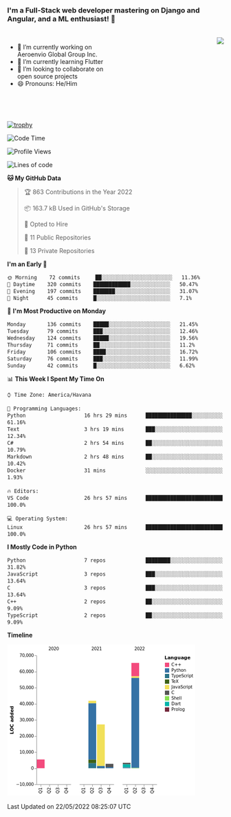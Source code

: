 ### I'm a Full-Stack web developer mastering on Django and Angular, and a ML enthusiast!  👋

<br/>

<img align="right" height="250"  src="https://media1.giphy.com/media/qgQUggAC3Pfv687qPC/giphy.gif?cid=ecf05e470ttfxgsj072btembitu1zn4ti3t3cdyg4jo5b3by&rid=giphy.gif&ct=g" />

 <div style="width:50%">
    <ul>
      <li>🔭 I’m currently working on Aeroenvio Global Group Inc.</li>
      <li>🌱 I’m currently learning Flutter</li>
      <li>👯 I’m looking to collaborate on open source projects</li>
      <li>😄 Pronouns: He/Him</li>
<!--       <li>⚡ Fun fact: I started my first professional project for a company as web dev without knowing any JS </li> -->
    </ul>
  </div>
  
<br/><br/><br/>

[![trophy](https://github-profile-trophy.vercel.app/?username=dfg-98&row=3&column=3&theme=monokai)](https://github.com/ryo-ma/github-profile-trophy)


<!--START_SECTION:waka-->
![Code Time](http://img.shields.io/badge/Code%20Time-214%20hrs%201%20min-blue)

![Profile Views](http://img.shields.io/badge/Profile%20Views-5-blue)

![Lines of code](https://img.shields.io/badge/From%20Hello%20World%20I%27ve%20Written-146%20Thousand%20lines%20of%20code-blue)

**🐱 My GitHub Data** 

> 🏆 863 Contributions in the Year 2022
 > 
> 📦 163.7 kB Used in GitHub's Storage 
 > 
> 💼 Opted to Hire
 > 
> 📜 11 Public Repositories 
 > 
> 🔑 13 Private Repositories  
 > 
**I'm an Early 🐤** 

```text
🌞 Morning    72 commits     ██░░░░░░░░░░░░░░░░░░░░░░░   11.36% 
🌆 Daytime    320 commits    ████████████░░░░░░░░░░░░░   50.47% 
🌃 Evening    197 commits    ███████░░░░░░░░░░░░░░░░░░   31.07% 
🌙 Night      45 commits     █░░░░░░░░░░░░░░░░░░░░░░░░   7.1%

```
📅 **I'm Most Productive on Monday** 

```text
Monday       136 commits    █████░░░░░░░░░░░░░░░░░░░░   21.45% 
Tuesday      79 commits     ███░░░░░░░░░░░░░░░░░░░░░░   12.46% 
Wednesday    124 commits    █████░░░░░░░░░░░░░░░░░░░░   19.56% 
Thursday     71 commits     ██░░░░░░░░░░░░░░░░░░░░░░░   11.2% 
Friday       106 commits    ████░░░░░░░░░░░░░░░░░░░░░   16.72% 
Saturday     76 commits     ███░░░░░░░░░░░░░░░░░░░░░░   11.99% 
Sunday       42 commits     █░░░░░░░░░░░░░░░░░░░░░░░░   6.62%

```


📊 **This Week I Spent My Time On** 

```text
⌚︎ Time Zone: America/Havana

💬 Programming Languages: 
Python                   16 hrs 29 mins      ███████████████░░░░░░░░░░   61.16% 
Text                     3 hrs 19 mins       ███░░░░░░░░░░░░░░░░░░░░░░   12.34% 
C#                       2 hrs 54 mins       ██░░░░░░░░░░░░░░░░░░░░░░░   10.79% 
Markdown                 2 hrs 48 mins       ██░░░░░░░░░░░░░░░░░░░░░░░   10.42% 
Docker                   31 mins             ░░░░░░░░░░░░░░░░░░░░░░░░░   1.93%

🔥 Editors: 
VS Code                  26 hrs 57 mins      █████████████████████████   100.0%

💻 Operating System: 
Linux                    26 hrs 57 mins      █████████████████████████   100.0%

```

**I Mostly Code in Python** 

```text
Python                   7 repos             ████████░░░░░░░░░░░░░░░░░   31.82% 
JavaScript               3 repos             ███░░░░░░░░░░░░░░░░░░░░░░   13.64% 
C                        3 repos             ███░░░░░░░░░░░░░░░░░░░░░░   13.64% 
C++                      2 repos             ██░░░░░░░░░░░░░░░░░░░░░░░   9.09% 
TypeScript               2 repos             ██░░░░░░░░░░░░░░░░░░░░░░░   9.09%

```


**Timeline**

![Chart not found](https://raw.githubusercontent.com/dfg-98/dfg-98/main/charts/bar_graph.png) 


 Last Updated on 22/05/2022 08:25:07 UTC
<!--END_SECTION:waka-->
